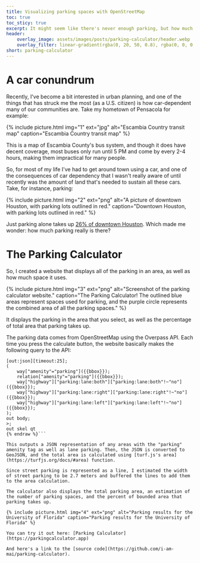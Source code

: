 ```yaml
---
title: Visualizing parking spaces with OpenStreetMap
toc: true
toc_sticy: true
excerpt: It might seem like there's never enough parking, but how much parking really is there?
header:
    overlay_image: assets/images/posts/parking-calculator/header.webp
    overlay_filter: linear-gradient(rgba(0, 20, 50, 0.8), rgba(0, 0, 0, 0.4))
short: parking-calculator
---
```

# A car conundrum
Recently, I've become a bit interested in urban planning, and one of the things that has struck me the most (as a U.S. citizen) is how car-dependent many of our communities are. Take my hometown of Pensacola for example:

{% include picture.html img="1" ext="jpg" alt="Escambia Country transit map" caption="Escambia Country transit map" %}

This is a map of Escambia County's bus system, and though it does have decent coverage, most buses only run until 5 PM and come by every 2-4 hours, making them impractical for many people. 

So, for most of my life I've had to get around town using a car, and one of the consequences of car dependency that I wasn't really aware of until recently was the amount of land that's needed to sustain all these cars. Take, for instance, parking:

{% include picture.html img="2" ext="png" alt="A picture of downtown Houston, with parking lots outlined in red." caption="Downtown Houston, with parking lots outlined in red." %}

Just parking alone takes up [26% of downtown Houston](https://www.houstonchronicle.com/news/houston-texas/article/downtown-houston-parking-one-quarter-area-17888647.php). Which made me wonder: how much parking really is there?

# The Parking Calculator
So, I created a website that displays all of the parking in an area, as well as how much space it uses.

{% include picture.html img="3" ext="png" alt="Screenshot of the parking calculator website." caption="The Parking Calculator! The outlined blue areas represent spaces used for parking, and the purple circle represents the combined area of all the parking spaces." %}

It displays the parking in the area that you select, as well as the percentage of total area that parking takes up. 

The parking data comes from OpenStreetMap using the Overpass API. Each time you press the calculate button, the website basically makes the following query to the API:

```{% raw %}
[out:json][timeout:25];
(
    way["amenity"="parking"]({{bbox}});
    relation["amenity"="parking"]({{bbox}});
    way["highway"]["parking:lane:both"]["parking:lane:both"!~"no"]({{bbox}});
    way["highway"]["parking:lane:right"]["parking:lane:right"!~"no"]({{bbox}});
    way["highway"]["parking:lane:left"]["parking:lane:left"!~"no"]({{bbox}});
);
out body;
>;
out skel qt
{% endraw %}```

This outputs a JSON representation of any areas with the "parking" amenity tag as well as lane parking. Then, the JSON is converted to GeoJSON, and the total area is calculated using [turf.js's area](https://turfjs.org/docs/#area) function. 

Since street parking is represented as a line, I estimated the width of street parking to be 2.7 meters and buffered the lines to add them to the area calculation.

The calculator also displays the total parking area, an estimation of the number of parking spaces, and the percent of bounded area that parking takes up.

{% include picture.html img="4" ext="png" alt="Parking results for the University of Florida" caption="Parking results for the University of Florida" %}

You can try it out here: [Parking Calculator](https://parkingcalculator.app)

And here's a link to the [source code](https://github.com/i-am-mai/parking-calculator).
